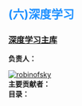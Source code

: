 <h2 style="font-size: 23px;color: dodgerblue">(六)深度学习</h2>
<h3><a href="https://github.com/robinoftem/Deep-learning" target="_blank">深度学习主库</a></h3>
<label><b>负责人：</b></label><br/>

[![robinofsky](https://img.shields.io/badge/robinofsky-github-green.svg)](https://github.com/RobinOfSky)
<br/>
<label><b>主要贡献者：</b></label><br/>
<label><b>目录：</b></label><br/>